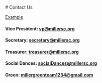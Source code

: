 <br />
<!--ask Maxwell for emails-->
# Contact Us

<!--#### President: <president@millersc.org>-->
[Example](mailto:wilson.ho2718@gmail.com)

#### Vice President: <vp@millersc.org>

#### Secretary: <secretary@millersc.org>

#### Treasurer: <treasurer@millersc.org>

#### Social Dances: <socialDances@millersc.org>

#### Green: <millergreenteam1234@gmail.com>
